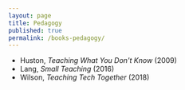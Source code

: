 ```yaml
---
layout: page
title: Pedagogy
published: true
permalink: /books-pedagogy/
---
```


* Huston, _Teaching What You Don't Know_ (2009) 
* Lang, _Small Teaching_ (2016) 
* Wilson, _Teaching Tech Together_ (2018) 
